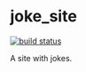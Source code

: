 # joke_site

[![build status](https://github.com/n0rfas/joke_site/actions/workflows/actions.yml/badge.svg?branch=main)](https://github.com/n0rfas/joke_site/actions/workflows/actions.yml)

A site with jokes.
